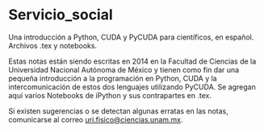 Servicio_social
===============

Una introducción a Python, CUDA y PyCUDA para científicos, en español. Archivos .tex y notebooks.


Estas notas están siendo escritas en 2014 en la Facultad de Ciencias de la Universidad Nacional Autónoma de México
y tienen como fin dar una pequeña introducción a la programación en Python, CUDA y la intercomunicación de estos dos 
lenguajes utilizando PyCUDA. Se agregan aquí varios Notebooks de iPython y sus contrapartes en .tex.

Si existen sugerencias o se detectan algunas erratas en las notas, comunicarse al correo uri.fisico@ciencias.unam.mx.
